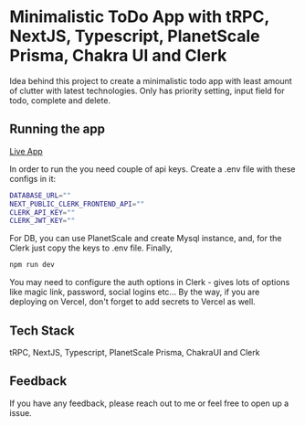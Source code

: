 # Minimalistic ToDo App with tRPC, NextJS, Typescript, PlanetScale Prisma, Chakra UI and Clerk

Idea behind this project to create a minimalistic todo app with least amount of clutter with latest technologies.
Only has priority setting, input field for todo, complete and delete.

## Running the app
[Live App](https://min-todo-lemon.vercel.app/)

In order to run the you need couple of api keys. Create a .env file with these configs in it:

```bash
DATABASE_URL=""
NEXT_PUBLIC_CLERK_FRONTEND_API=""
CLERK_API_KEY=""
CLERK_JWT_KEY=""
```
For DB, you can use PlanetScale and create Mysql instance, and, for the Clerk just copy the keys to .env file.
Finally,

```bash
npm run dev
```

You may need to configure the auth options in Clerk - gives lots of options like magic link, password, social logins etc...
By the way, if you are deploying on Vercel, don't forget to add secrets to Vercel as well.

## Tech Stack

tRPC, NextJS, Typescript, PlanetScale Prisma, ChakraUI and Clerk

## Feedback

If you have any feedback, please reach out to me or feel free to open up a issue.
